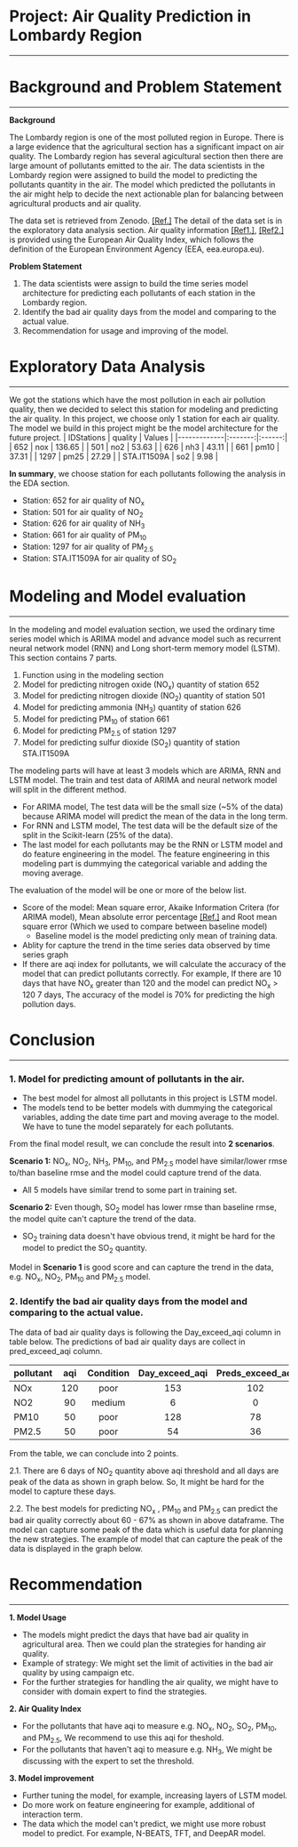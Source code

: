 # Project: Air Quality Prediction in Lombardy Region
---
# Background and Problem Statement
---
**Background**

The Lombardy region is one of the most polluted region in Europe. There is a large evidence that the agricultural section has a significant impact on air quality. The Lombardy region has several agicultural section then there are large amount of pollutants emitted to the air. The data scientists in the Lombardy region were assigned to build the model to predicting the pollutants quantity in the air. The model which predicted the pollutants in the air might help to decide the next actionable plan for balancing between agricultural products and air quality.

The data set is retrieved from Zenodo. [[Ref.]](https://zenodo.org/record/6620530#.Y1Fkf3bP1PY) The detail of the data set is in the exploratory data analysis section. Air quality information [[Ref1.]](https://www.euronews.com/weather/copernicus-air-quality-index), [[Ref2.]](https://airindex.eea.europa.eu/Map/AQI/Viewer/#) is provided using the European Air Quality Index, which follows the definition of the European Environment Agency (EEA, eea.europa.eu).

**Problem Statement**
1. The data scientists were assign to build the time series model architecture for predicting each pollutants of each station in the Lombardy region.
2. Identify the bad air quality days from the model and comparing to the actual value.
3. Recommendation for usage and improving of the model.

# Exploratory Data Analysis
---
We got the stations which have the most pollution in each air pollution quality, then we decided to select this station for modeling and predicting the air quality. In this project, we choose only 1 station for each air quality. The model we build in this project might be the model architecture for the future project.
|  IDStations | quality | Values |
|-------------|:-------:|:------:|
|         652 |     nox | 136.65 | 
|         501 |     no2 |  53.63 |
|         626 |     nh3 |  43.11 |
|         661 |    pm10 |  37.31 |
|        1297 |    pm25 |  27.29 |
| STA.IT1509A |     so2 |   9.98 | 

**In summary**, we choose station for each pollutants following the analysis in the EDA section.
- Station: 652 for air quality of NO<sub>x</sub>
- Station: 501 for air quality of NO<sub>2</sub>
- Station: 626 for air quality of NH<sub>3</sub>
- Station: 661 for air quality of PM<sub>10</sub>
- Station: 1297 for air quality of PM<sub>2.5</sub>
- Station: STA.IT1509A for air quality of SO<sub>2</sub>

# Modeling and Model evaluation
---
In the modeling and model evaluation section, we used the ordinary time series model which is ARIMA model and advance model such as recurrent neural network model (RNN) and Long short-term memory model (LSTM). This section contains 7 parts.
1. Function using in the modeling section
2. Model for predicting nitrogen oxide (NO<sub>x</sub>) quantity of station 652
3. Model for predicting nitrogen dioxide (NO<sub>2</sub>) quantity of station 501
4. Model for predicting ammonia (NH<sub>3</sub>) quantity of station 626
5. Model for predicting PM<sub>10</sub> of station 661
6. Model for predicting PM<sub>2.5</sub> of station 1297
7. Model for predicting sulfur dioxide (SO<sub>2</sub>) quantity of station STA.IT1509A

The modeling parts will have at least 3 models which are ARIMA, RNN and LSTM model. The train and test data of ARIMA and neural network model will split in the different method.
- For ARIMA model, The test data will be the small size (~5% of the data) because ARIMA model will predict the mean of the data in the long term.
- For RNN and LSTM model, The test data will be the default size of the split in the Scikit-learn (25% of the data).
- The last model for each pollutants may be the RNN or LSTM model and do feature engineering in the model. The feature engineering in this modeling part is dummying the categorical variable and adding the moving average.

The evaluation of the model will be one or more of the below list.
- Score of the model: Mean square error, Akaike Information Critera (for ARIMA model), Mean absolute error percentage [[Ref.]](https://neptune.ai/blog/select-model-for-time-series-prediction-task) and Root mean square error (Which we used to compare between baseline model)
    - Baseline model is the model predicting only mean of training data.
- Ablity for capture the trend in the time series data observed by time series graph
- If there are aqi index for pollutants, we will calculate the accuracy of the model that can predict pollutants correctly. For example, If there are 10 days that have NO<sub>x</sub> greater than 120 and the model can predict NO<sub>x</sub> > 120 7 days, The accuracy of the model is 70% for predicting the high pollution days.

# Conclusion
---
### 1. Model for predicting amount of pollutants in the air. 
- The best model for almost all pollutants in this project is LSTM model. 
- The models tend to be better models with dummying the categorical variables, adding the date time part and moving average to the model. We have to tune the model separately for each pollutants.

From the final model result, we can conclude the result into **2 scenarios**.

**Scenario 1:** NO<sub>x</sub>, NO<sub>2</sub>, NH<sub>3</sub>, PM<sub>10</sub>, and PM<sub>2.5</sub> model have similar/lower rmse to/than baseline rmse and the model could capture trend of the data.
- All 5 models have similar trend to some part in training set.

**Scenario 2:** Even though, SO<sub>2</sub> model has lower rmse than baseline rmse, the model quite can't capture the trend of the data.
- SO<sub>2</sub> training data doesn't have obvious trend, it might be hard for the model to predict the SO<sub>2</sub> quantity.

Model in **Scenario 1** is good score and can capture the trend in the data, e.g. NO<sub>x</sub>, NO<sub>2</sub>, PM<sub>10</sub> and PM<sub>2.5</sub> model.

### 2. Identify the bad air quality days from the model and comparing to the actual value.
The data of bad air quality days is following the Day_exceed_aqi column in table below. The predictions of bad air quality days are collect in pred_exceed_aqi column.

| pollutant | aqi | Condition | Day_exceed_aqi | Preds_exceed_aqi | Accuracy |
|-----------|:---:|:---------:|:--------------:|:----------------:|:--------:|
| NOx       | 120 |    poor   |       153      |        102       |   66.67  |
| NO2       |  90 |   medium  |        6       |         0        |   0.00   |
| PM10      |  50 |    poor   |       128      |        78        |   60.94  |
| PM2.5     |  50 |    poor   |       54       |        36        |   66.67  |

From the table, we can conclude into 2 points.

2.1. There are 6 days of NO<sub>2</sub>  quantity above aqi threshold and all days are peak of the data as shown in graph below. So, It might be hard for the model to capture these days.

2.2. The best models for predicting NO<sub>x</sub> , PM<sub>10</sub>  and PM<sub>2.5</sub>  can predict the bad air quality correctly about 60 - 67% as shown in above dataframe. The model can capture some peak of the data which is useful data for planning the new strategies. The example of model that can capture the peak of the data is displayed in the graph below.

# Recommendation
---

**1. Model Usage**
- The models might predict the days that have bad air quality in agricultural area. Then we could plan the strategies for handing air quality.
- Example of strategy: We might set the limit of activities in the bad air quality by using campaign etc.
- For the further strategies for handling the air quality, we might have to consider with domain expert to find the strategies. 

**2. Air Quality Index**
- For the pollutants that have aqi to measure e.g. NO<sub>x</sub>, NO<sub>2</sub>, SO<sub>2</sub>, PM<sub>10</sub>, and PM<sub>2.5</sub>, We recommend to use this aqi for theshold.
- For the pollutants that haven't aqi to measure e.g. NH<sub>3</sub>, We might be discussing with the expert to set the threshold.

**3. Model improvement**
- Further tuning the model, for example, increasing layers of LSTM model.
- Do more work on feature engineering for example, additional of interaction term.
- The data which the model can't predict, we might use more robust model to predict. For example, N-BEATS, TFT, and DeepAR model.